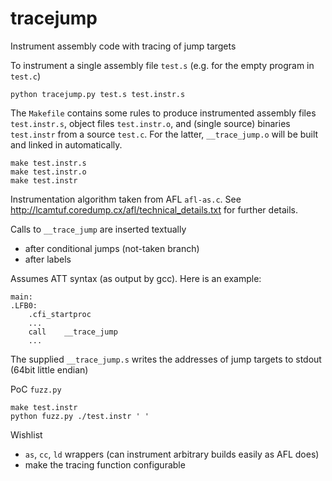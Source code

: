 # tracejump

Instrument assembly code with tracing of jump targets

To instrument a single assembly file `test.s` (e.g. for the empty program in `test.c`)

    python tracejump.py test.s test.instr.s

The `Makefile` contains some rules to produce instrumented assembly files `test.instr.s`, object files `test.instr.o`, and (single source) binaries `test.instr` from a source `test.c`.
For the latter, `__trace_jump.o` will be built and linked in automatically.

    make test.instr.s
    make test.instr.o
    make test.instr


Instrumentation algorithm taken from AFL `afl-as.c`.
See <http://lcamtuf.coredump.cx/afl/technical_details.txt> for further details.

Calls to `__trace_jump` are inserted textually

- after conditional jumps (not-taken branch)
- after labels

Assumes ATT syntax (as output by gcc). Here is an example:

    main:
    .LFB0:
    	.cfi_startproc
        ...
    	call	__trace_jump
        ...

The supplied `__trace_jump.s` writes the addresses of jump targets to stdout (64bit little endian)

PoC `fuzz.py`

    make test.instr
    python fuzz.py ./test.instr ' '

Wishlist

- `as`, `cc`, `ld` wrappers (can instrument arbitrary builds easily as AFL does)
- make the tracing function configurable
